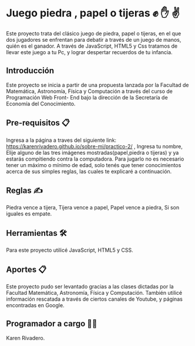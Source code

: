# **Juego piedra , papel o tijeras** :fist_raised: :raised_hand: :v:
Este proyecto trata del clásico juego de piedra, papel o tijeras, en el que dos jugadores se enfrentan  para debatir a través de un juego de manos, quién es el ganador. A través de JavaScript, HTML5 y Css tratamos de llevar este juego a tu Pc, y lograr despertar recuerdos de tu infancia. 

## Introducción
Este proyecto se inicia a partir de una propuesta lanzada por la Facultad de Matemática, Astronomía, Física y Computación a través del curso de Programación Web Front- End bajo la dirección de la Secretaría de Economía del Conocimiento.

## Pre-requisitos 📋
Ingresa a la página a traves del siguiente link: https://karenrivadero.github.io/sobre-mi/practico-2/ ,
Ingresa tu nombre,
Elije alguno de las tres imágenes mostradas(papel,piedra o tijeras) y ya estarás compitiendo contra la computadora.
Para jugarlo no es necesario tener un máximo o mínimo de edad, solo tenés que tener conocimientos acerca de sus simples reglas, las cuales te explicaré a continuación.

## Reglas ✍️
Piedra vence a tijera,
Tijera vence a papel,
Papel vence a piedra,
Si son iguales es empate.

## Herramientas 🛠️
Para este proyecto utilicé JavaScript, HTML5 y CSS.

## Aportes 📋
Este proyecto pudo ser levantado gracias a las clases dictadas por la Facultad Matemática, Astronomía, Física y Computación.
También utilicé información rescatada a través de ciertos canales de Youtube, y páginas encontradas en Google.

## Programador a cargo 👩‍💻
Karen Rivadero.
